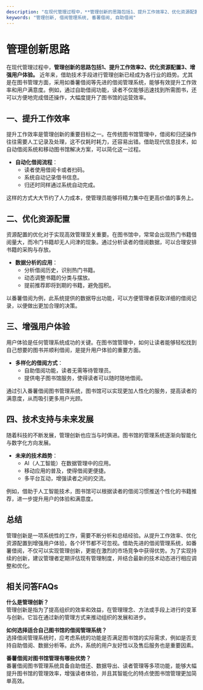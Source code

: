 ```yaml
---
description: "在现代管理过程中，**管理创新的思路包括1、提升工作效率2、优化资源配置3、增强用户体验。** 近年来，借助技术手段进行管理创新已经成为各行业的趋势。尤其是在图书管理方面，采用如番薯借阅等先进的借阅管理系统，能够有效提升工作效率和用户满意度。例如，通过自助借阅功能，读者不仅能够迅速找到所需图书，还可以方便地完成借还操作，大幅度提升了图书馆的运营效率。"
keywords: "管理创新, 借阅管理系统, 番薯借阅, 自助借阅"
---
```

# 管理创新思路

在现代管理过程中，**管理创新的思路包括1、提升工作效率2、优化资源配置3、增强用户体验。** 近年来，借助技术手段进行管理创新已经成为各行业的趋势。尤其是在图书管理方面，采用如番薯借阅等先进的借阅管理系统，能够有效提升工作效率和用户满意度。例如，通过自助借阅功能，读者不仅能够迅速找到所需图书，还可以方便地完成借还操作，大幅度提升了图书馆的运营效率。

## **一、提升工作效率**

提升工作效率是管理创新的重要目标之一。在传统图书馆管理中，借阅和归还操作往往需要人工记录及处理，这不仅耗时耗力，还容易出错。借助现代信息技术，如自动借阅系统和移动图书馆解决方案，可以简化这一过程。

- **自动化借阅流程**：
  - 读者使用借阅卡或者扫码。
  - 系统自动记录借书信息。
  - 归还时同样通过系统自动完成。

这样的方式大大节约了人力成本，使管理员能够将精力集中在更高价值的事务上。

## **二、优化资源配置**

资源配置的优化对于实现高效管理至关重要。在图书馆中，常常会出现热门书籍借阅量大，而冷门书籍却无人问津的现象。通过分析读者的借阅数据，可以合理安排书籍的采购与存放。

- **数据分析的应用**：
  - 分析借阅历史，识别热门书籍。
  - 动态调整书籍的分类与摆放。
  - 提前推荐即将到期的书籍，避免囤积。

以番薯借阅为例，此系统提供的数据导出功能，可以方便管理者获取详细的借阅记录，以便做出更加合理的决策。

## **三、增强用户体验**

用户体验是任何管理系统成功的关键。在图书馆管理中，如何让读者能够轻松找到自己想要的图书并顺利借阅，是提升用户体验的重要方面。

- **多样化的借阅方式**：
  - 自助借阅功能，读者无需等待管理员。
  - 提供电子图书馆服务，使得读者可以随时随地借阅。

通过引入番薯借阅图书管理系统，图书馆可以实现更加人性化的服务，提高读者的满意度，从而吸引更多用户光顾。

## **四、技术支持与未来发展**

随着科技的不断发展，管理创新也应当与时俱进。图书馆的管理系统逐渐向智能化与数字化方向发展。

- **未来的技术趋势**：
  - AI（人工智能）在数据管理中的应用。
  - 移动应用的普及，使得借阅更便捷。
  - 多平台互动，增强读者之间的交流。

例如，借助于人工智能技术，图书馆可以根据读者的借阅习惯推送个性化的书籍推荐，进一步提升用户的体验和满意度。

## 总结

管理创新是一项系统性的工作，需要不断分析和总结经验。从提升工作效率、优化资源配置到增强用户体验，各个环节都不可忽视。借助先进的借阅管理系统，如番薯借阅，不仅可以实现管理创新，更能在激烈的市场竞争中获得优势。为了实现持续的创新，建议管理者定期评估现有管理制度，并结合最新的技术动态进行相应调整和优化。

## **相关问答FAQs**

**什么是管理创新？**  
管理创新是指为了提高组织的效率和效益，在管理理念、方法或手段上进行的变革与创新。它旨在通过新的管理方式来推动组织的发展和进步。

**如何选择适合自己图书馆的借阅管理系统？**  
选择借阅管理系统时，应考虑系统的功能是否满足图书馆的实际需求，例如是否支持自助借阅、数据分析等。此外，系统的用户友好性以及售后服务也是重要因素。

**番薯借阅对图书馆管理有哪些优势？**  
番薯借阅图书管理系统具备自助借还、数据导出、读者管理等多项功能，能够大幅提升图书馆的管理效率，增强读者体验，并且其智能化的特点使图书馆管理更加简单高效。
